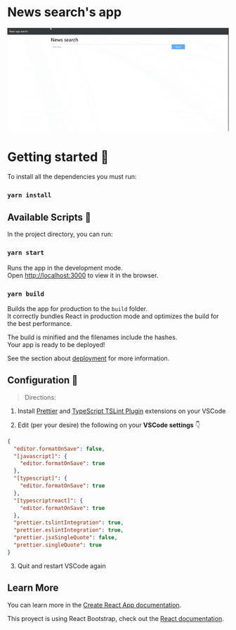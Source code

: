 # News search's app
![Alt Text](https://github.com/gonzajet/search-app/blob/dev/public/appGif_example.gif)

# Getting started 🥳
To install all the dependencies you must run:

### `yarn install`

## Available Scripts 👷

In the project directory, you can run:

### `yarn start`

Runs the app in the development mode.\
Open [http://localhost:3000](http://localhost:3000) to view it in the browser.

### `yarn build`

Builds the app for production to the `build` folder.\
It correctly bundles React in production mode and optimizes the build for the best performance.

The build is minified and the filenames include the hashes.\
Your app is ready to be deployed!

See the section about [deployment](https://facebook.github.io/create-react-app/docs/deployment) for more information.

## Configuration 💪

> Directions:

1. Install [Prettier](https://marketplace.visualstudio.com/items?itemName=esbenp.prettier-vscode) and [TypeScript TSLint Plugin](https://marketplace.visualstudio.com/items?itemName=ms-vscode.vscode-typescript-tslint-plugin) extensions on your VSCode

2. Edit (per your desire) the following on your **VSCode settings** 👇

```json
{
  "editor.formatOnSave": false,
  "[javascript]": {
    "editor.formatOnSave": true
  },
  "[typescript]": {
    "editor.formatOnSave": true
  },
  "[typescriptreact]": {
    "editor.formatOnSave": true
  },
  "prettier.tslintIntegration": true,
  "prettier.eslintIntegration": true,
  "prettier.jsxSingleQuote": false,
  "prettier.singleQuote": true
}
```

3. Quit and restart VSCode again

## Learn More

You can learn more in the [Create React App documentation](https://facebook.github.io/create-react-app/docs/getting-started).

This proyect is using React Bootstrap, check out the [React documentation](https://react-bootstrap.github.io/getting-started/introduction/).
